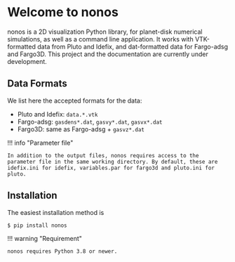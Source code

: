 # Welcome to nonos

nonos is a 2D visualization Python library, for planet-disk numerical simulations, as well as a command line application. It works with VTK-formatted data from Pluto and Idefix, and dat-formatted data for Fargo-adsg and Fargo3D. This project and the documentation are currently under development.

## Data Formats

We list here the accepted formats for the data:

* Pluto and Idefix: `data.*.vtk`
* Fargo-adsg: `gasdens*.dat`, `gasvy*.dat`, `gasvx*.dat`
* Fargo3D: same as Fargo-adsg + `gasvz*.dat`

!!! info "Parameter file"

    In addition to the output files, nonos requires access to the parameter file in the same working directory. By default, these are idefix.ini for idefix, variables.par for fargo3d and pluto.ini for pluto.

## Installation

The easiest installation method is

```bash
$ pip install nonos
```

!!! warning "Requirement"

    nonos requires Python 3.8 or newer.
